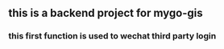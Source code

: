 ## this is a backend project for mygo-gis

### this first function is used to wechat third party login
